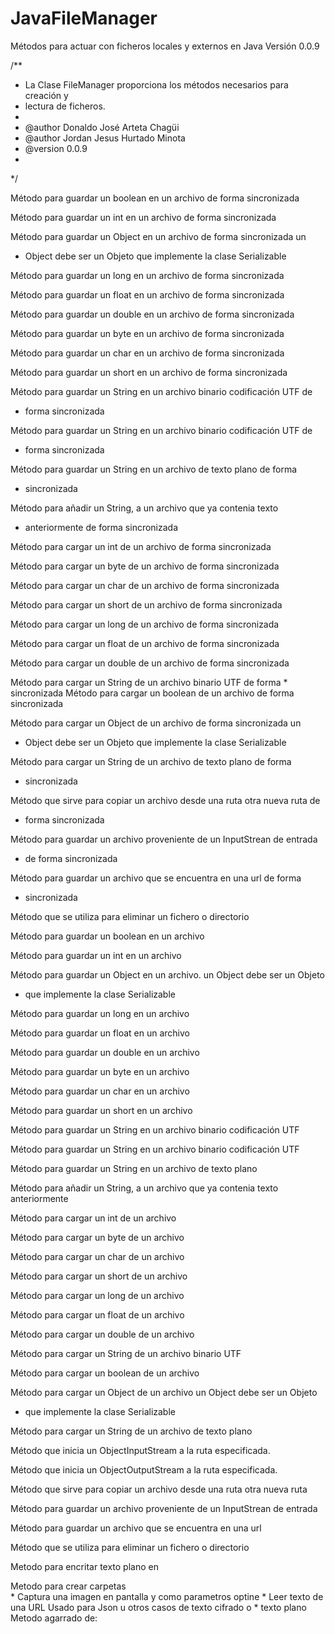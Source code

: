 # JavaFileManager
Métodos para actuar con ficheros locales y externos en Java  Versión 0.0.9

/**
 * La Clase FileManager proporciona los métodos necesarios para creación y
 * lectura de ficheros.
 *
 * @author Donaldo José Arteta Chagüi
 * @author Jordan Jesus Hurtado Minota
 * @version 0.0.9
 *
 */

Método para guardar un boolean en un archivo de forma sincronizada

Método para guardar un int en un archivo de forma sincronizada

Método para guardar un Object en un archivo de forma sincronizada un
* Object debe ser un Objeto que implemente la clase Serializable

Método para guardar un long en un archivo de forma sincronizada

Método para guardar un float en un archivo de forma sincronizada

Método para guardar un double en un archivo de forma sincronizada

Método para guardar un byte en un archivo de forma sincronizada

Método para guardar un char en un archivo de forma sincronizada

Método para guardar un short en un archivo de forma sincronizada

Método para guardar un String en un archivo binario codificación UTF de
* forma sincronizada
     
Método para guardar un String en un archivo binario codificación UTF de
* forma sincronizada
     
Método para guardar un String en un archivo de texto plano de forma
* sincronizada
     
Método para añadir un String, a un archivo que ya contenia texto
* anteriormente de forma sincronizada
     
Método para cargar un int de un archivo de forma sincronizada

Método para cargar un byte de un archivo de forma sincronizada

Método para cargar un char de un archivo de forma sincronizada

Método para cargar un short de un archivo de forma sincronizada

Método para cargar un long de un archivo de forma sincronizada

Método para cargar un float de un archivo de forma sincronizada

Método para cargar un double de un archivo de forma sincronizada

Método para cargar un String de un archivo binario UTF de forma
     * sincronizada
Método para cargar un boolean de un archivo de forma sincronizada

Método para cargar un Object de un archivo de forma sincronizada un
* Object debe ser un Objeto que implemente la clase Serializable
     
Método para cargar un String de un archivo de texto plano de forma
* sincronizada
     
Método que sirve para copiar un archivo desde una ruta otra nueva ruta de
* forma sincronizada
     
Método para guardar un archivo proveniente de un InputStrean de entrada
* de forma sincronizada
     
Método para guardar un archivo que se encuentra en una url de forma
* sincronizada
     
Método que se utiliza para eliminar un fichero o directorio

Método para guardar un boolean en un archivo

Método para guardar un int en un archivo

Método para guardar un Object en un archivo. un Object debe ser un Objeto
* que implemente la clase Serializable
     
Método para guardar un long en un archivo

Método para guardar un float en un archivo

Método para guardar un double en un archivo

Método para guardar un byte en un archivo

Método para guardar un char en un archivo

Método para guardar un short en un archivo

Método para guardar un String en un archivo binario codificación UTF

Método para guardar un String en un archivo binario codificación UTF
     
Método para guardar un String en un archivo de texto plano

Método para añadir un String, a un archivo que ya contenia texto anteriormente
     
Método para cargar un int de un archivo

Método para cargar un byte de un archivo

Método para cargar un char de un archivo

Método para cargar un short de un archivo

Método para cargar un long de un archivo

Método para cargar un float de un archivo

Método para cargar un double de un archivo

Método para cargar un String de un archivo binario UTF

Método para cargar un boolean de un archivo

Método para cargar un Object de un archivo un Object debe ser un Objeto
* que implemente la clase Serializable
     
Método para cargar un String de un archivo de texto plano

Método que inicia un ObjectInputStream a la ruta especificada.

Método que inicia un ObjectOutputStream a la ruta especificada.

Método que sirve para copiar un archivo desde una ruta otra nueva ruta

Método para guardar un archivo proveniente de un InputStrean de entrada

Método para guardar un archivo que se encuentra en una url

Método que se utiliza para eliminar un fichero o directorio

Metodo para encritar texto plano en 

Metodo para crear carpetas  
     * Captura una imagen en pantalla y como parametros optine
     * Leer texto de una URL Usado para Json u otros casos de texto cifrado o
     * texto plano Metodo agarrado de:
